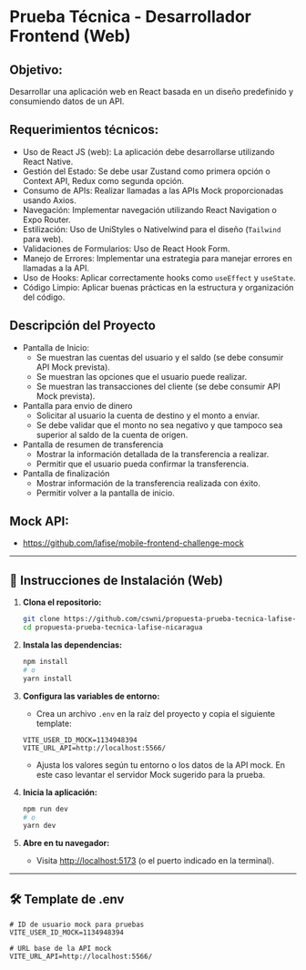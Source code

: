 # Prueba Técnica - Desarrollador Frontend (Web)

## Objetivo:
Desarrollar una aplicación web en React basada en un diseño predefinido y consumiendo datos de un API.

## Requerimientos técnicos:

* Uso de React JS (web): La aplicación debe desarrollarse utilizando React Native.
* Gestión del Estado: Se debe usar Zustand como primera opción o Context API, Redux como segunda opción.
* Consumo de APIs: Realizar llamadas a las APIs Mock proporcionadas usando Axios.
* Navegación: Implementar navegación utilizando React Navigation o Expo Router.
* Estilización: Uso de UniStyles o Nativelwind para el diseño (`Tailwind` para web).
* Validaciones de Formularios: Uso de React Hook Form.
* Manejo de Errores: Implementar una estrategia para manejar errores en llamadas a la API.
* Uso de Hooks: Aplicar correctamente hooks como `useEffect` y `useState`.
* Código Limpio: Aplicar buenas prácticas en la estructura y organización del código.

## Descripción del Proyecto

* Pantalla de Inicio:
  * Se muestran las cuentas del usuario y el saldo (se debe consumir API Mock prevista).
  * Se muestran las opciones que el usuario puede realizar. 
  * Se muestran las transacciones del cliente (se debe consumir API Mock prevista).
* Pantalla para envio de dinero
   * Solicitar al usuario la cuenta de destino y el monto a enviar.
   * Se debe validar que el monto no sea negativo y que tampoco sea superior al saldo de la cuenta de origen.
* Pantalla de resumen de transferencia
   * Mostrar la información detallada de la transferencia a realizar.
   * Permitir que el usuario pueda confirmar la transferencia.
* Pantalla de finalización
   * Mostrar información de la transferencia realizada con éxito.
   * Permitir volver a la pantalla de inicio.

## Mock API:
* https://github.com/lafise/mobile-frontend-challenge-mock

---

## 🚀 Instrucciones de Instalación (Web)

1. **Clona el repositorio:**
   ```bash
   git clone https://github.com/cswni/propuesta-prueba-tecnica-lafise-nicaragua
   cd propuesta-prueba-tecnica-lafise-nicaragua
   ```

2. **Instala las dependencias:**
   ```bash
   npm install
   # o
   yarn install
   ```

3. **Configura las variables de entorno:**
   - Crea un archivo `.env` en la raíz del proyecto y copia el siguiente template:

   ```env
   VITE_USER_ID_MOCK=1134948394
   VITE_URL_API=http://localhost:5566/
   ```
   - Ajusta los valores según tu entorno o los datos de la API mock. En este caso levantar el servidor Mock sugerido para la prueba.

4. **Inicia la aplicación:**
   ```bash
   npm run dev
   # o
   yarn dev
   ```

5. **Abre en tu navegador:**
   - Visita [http://localhost:5173](http://localhost:5173) (o el puerto indicado en la terminal).

---

## 🛠️ Template de .env

```env
# ID de usuario mock para pruebas
VITE_USER_ID_MOCK=1134948394

# URL base de la API mock
VITE_URL_API=http://localhost:5566/
```
